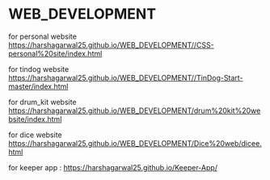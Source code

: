 # WEB_DEVELOPMENT


for personal website https://harshagarwal25.github.io/WEB_DEVELOPMENT//CSS-personal%20site/index.html

for tindog website https://harshagarwal25.github.io/WEB_DEVELOPMENT//TinDog-Start-master/index.html

for drum_kit website https://harshagarwal25.github.io/WEB_DEVELOPMENT/drum%20kit%20website/index.html

for dice website   https://harshagarwal25.github.io/WEB_DEVELOPMENT/Dice%20web/dicee.html

for keeper app : https://harshagarwal25.github.io/Keeper-App/
